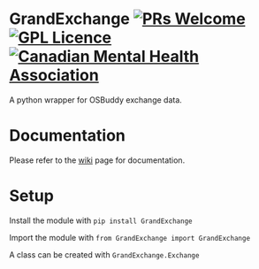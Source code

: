 # GrandExchange  [![PRs Welcome](https://img.shields.io/badge/PRs-welcome-brightgreen.svg?style=flat-square)](http://makeapullrequest.com) [![GPL Licence](https://badges.frapsoft.com/os/gpl/gpl.svg?v=103)](https://opensource.org/licenses/GPL-3.0/) [![Canadian Mental Health Association](https://i.imgur.com/GvXBeY4.png)](https://cmha.ca/donate)
A python wrapper for OSBuddy exchange data.

# Documentation
Please refer to the [wiki](https://github.com/ejedev/GrandExchange/wiki) page for documentation.

# Setup
Install the module with `pip install GrandExchange`

Import the module with `from GrandExchange import GrandExchange`

A class can be created with `GrandExchange.Exchange`
